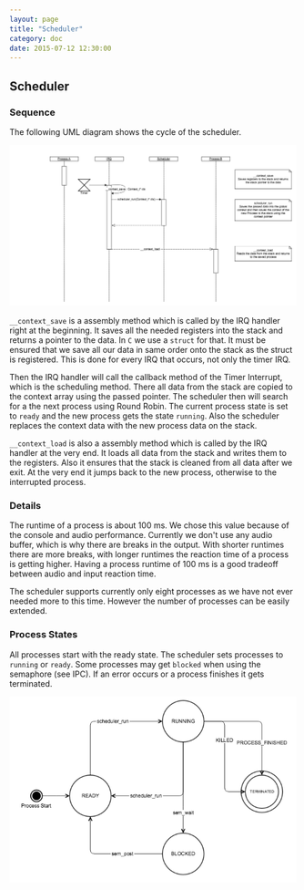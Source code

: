```yaml
---
layout: page
title: "Scheduler"
category: doc
date: 2015-07-12 12:30:00
---
```


## Scheduler

### Sequence
The following UML diagram shows the cycle of the scheduler.

![seq_scheduler](../images/seq_scheduler.png)

`__context_save` is a assembly method which is called by the IRQ handler right at the beginning.
It saves all the needed registers into the stack and returns a pointer to the data.
In `C` we use a `struct` for that. It must be ensured that we save all our data in same order onto the stack as the struct is registered.
This is done for every IRQ that occurs, not only the timer IRQ.

Then the IRQ handler will call the callback method of the Timer Interrupt, which is the scheduling method.
There all data from the stack are copied to the context array using the passed pointer.
The scheduler then will search for a the next process using Round Robin.
The current process state is set to `ready` and the new process gets the state `running`. Also the scheduler replaces the context data with the new process data on the stack.

`__context_load` is also a assembly method which is called by the IRQ handler at the very end.
It loads all data from the stack and writes them to the registers. Also it ensures that the stack is cleaned from all data after we exit.
At the very end it jumps back to the new process, otherwise to the interrupted process.

### Details

The runtime of a process is about 100 ms. We chose this value because of the console and audio performance. Currently we don't use any audio buffer, which is why there are breaks in the output. With shorter runtimes there are more breaks, with longer runtimes the reaction time of a process is getting higher. Having a process runtime of 100 ms is a good tradeoff between audio and input reaction time.

The scheduler supports currently only eight processes as we have not ever needed more to this time. However the number of processes can be easily extended.

### Process States

All processes start with the ready state. The scheduler sets processes to `running` or `ready`. Some processes may get `blocked` when using the semaphore (see IPC). If an error occurs or a process finishes it gets terminated.

![Process States](../images/process_states.png)
